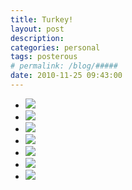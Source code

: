 ```yaml
---
title: Turkey!
layout: post
description:  
categories: personal
tags: posterous
# permalink: /blog/#####
date: 2010-11-25 09:43:00
---
```


<ul data-clearing>
  <li><a href="/img/blog/2010/11/17927901-p69.jpg"><img src="/img/blog/2010/11/17927901-p69.jpg" data-caption=""></a></li>
  <li><a href="/img/blog/2010/11/17927903-p71.jpg"><img src="/img/blog/2010/11/17927903-p71.jpg" data-caption=""></a></li>
  <li><a href="/img/blog/2010/11/17927906-p73.jpg"><img src="/img/blog/2010/11/17927906-p73.jpg" data-caption=""></a></li>
  <li><a href="/img/blog/2010/11/17927908-p75.jpg"><img src="/img/blog/2010/11/17927908-p75.jpg" data-caption=""></a></li>
  <li><a href="/img/blog/2010/11/17927910-p77.jpg"><img src="/img/blog/2010/11/17927910-p77.jpg" data-caption=""></a></li>
  <li><a href="/img/blog/2010/11/17927912-p79.jpg"><img src="/img/blog/2010/11/17927912-p79.jpg" data-caption=""></a></li>
  <li><a href="/img/blog/2010/11/17927916-p81.jpg"><img src="/img/blog/2010/11/17927916-p81.jpg" data-caption=""></a></li>
</ul>
